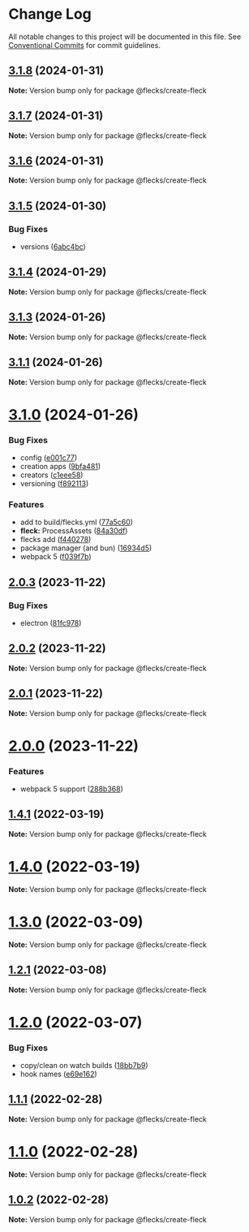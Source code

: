 # Change Log

All notable changes to this project will be documented in this file.
See [Conventional Commits](https://conventionalcommits.org) for commit guidelines.

## [3.1.8](https://github.com/cha0s/flecks/compare/v3.1.7...v3.1.8) (2024-01-31)

**Note:** Version bump only for package @flecks/create-fleck





## [3.1.7](https://github.com/cha0s/flecks/compare/v3.1.6...v3.1.7) (2024-01-31)

**Note:** Version bump only for package @flecks/create-fleck





## [3.1.6](https://github.com/cha0s/flecks/compare/v3.1.5...v3.1.6) (2024-01-31)

**Note:** Version bump only for package @flecks/create-fleck





## [3.1.5](https://github.com/cha0s/flecks/compare/v3.1.4...v3.1.5) (2024-01-30)


### Bug Fixes

* versions ([6abc4bc](https://github.com/cha0s/flecks/commit/6abc4bc01f837f5988a640a12ebcddfd4373fe18))





## [3.1.4](https://github.com/cha0s/flecks/compare/v3.1.3...v3.1.4) (2024-01-29)

**Note:** Version bump only for package @flecks/create-fleck





## [3.1.3](https://github.com/cha0s/flecks/compare/v3.1.1...v3.1.3) (2024-01-26)

**Note:** Version bump only for package @flecks/create-fleck





## [3.1.1](https://github.com/cha0s/flecks/compare/v3.1.0...v3.1.1) (2024-01-26)

**Note:** Version bump only for package @flecks/create-fleck





# [3.1.0](https://github.com/cha0s/flecks/compare/v1.4.1...v3.1.0) (2024-01-26)


### Bug Fixes

* config ([e001c77](https://github.com/cha0s/flecks/commit/e001c771ee69a9c18bef54df0411fe90651b3aba))
* creation apps ([9bfa481](https://github.com/cha0s/flecks/commit/9bfa481731f32a2a4404d9d6d87ada8f39b35c77))
* creators ([c1eee58](https://github.com/cha0s/flecks/commit/c1eee58a41553941613bed6879ad70cf46260cb2))
* versioning ([f892113](https://github.com/cha0s/flecks/commit/f892113ca22e6c9fe9264462444f287c8687b6c1))


### Features

* add to build/flecks.yml ([77a5c60](https://github.com/cha0s/flecks/commit/77a5c60a44c4de55a2812ab11e2e2e72e25ac6c5))
* **fleck:** ProcessAssets ([84a30df](https://github.com/cha0s/flecks/commit/84a30df67ab0c8b5c34bb61657f6103775839e82))
* flecks add ([f440278](https://github.com/cha0s/flecks/commit/f44027854d4b40377e27396abd90e44f2bf71691))
* package manager (and bun) ([16934d5](https://github.com/cha0s/flecks/commit/16934d55c93aef1fcb36ed47a2addc802ccf492d))
* webpack 5 ([f039f7b](https://github.com/cha0s/flecks/commit/f039f7b8f69b3c8b9564714890b2fe2d4cd8a22d))





## [2.0.3](https://github.com/cha0s/flecks/compare/v2.0.2...v2.0.3) (2023-11-22)


### Bug Fixes

* electron ([81fc978](https://github.com/cha0s/flecks/commit/81fc978da2b8d32e303d165fe7c2f6071ac8e741))





## [2.0.2](https://github.com/cha0s/flecks/compare/v2.0.1...v2.0.2) (2023-11-22)

**Note:** Version bump only for package @flecks/create-fleck





## [2.0.1](https://github.com/cha0s/flecks/compare/v2.0.0...v2.0.1) (2023-11-22)

**Note:** Version bump only for package @flecks/create-fleck





# [2.0.0](https://github.com/cha0s/flecks/compare/v1.4.1...v2.0.0) (2023-11-22)


### Features

* webpack 5 support ([288b368](https://github.com/cha0s/flecks/commit/288b368b9ff96be5ccb58bd811838a4a4bb6c48c))





## [1.4.1](https://github.com/cha0s/flecks/compare/v1.4.0...v1.4.1) (2022-03-19)

**Note:** Version bump only for package @flecks/create-fleck





# [1.4.0](https://github.com/cha0s/flecks/compare/v1.3.0...v1.4.0) (2022-03-19)

**Note:** Version bump only for package @flecks/create-fleck





# [1.3.0](https://github.com/cha0s/flecks/compare/v1.2.1...v1.3.0) (2022-03-09)

**Note:** Version bump only for package @flecks/create-fleck





## [1.2.1](https://github.com/cha0s/flecks/compare/v1.2.0...v1.2.1) (2022-03-08)

**Note:** Version bump only for package @flecks/create-fleck





# [1.2.0](https://github.com/cha0s/flecks/compare/v1.1.1...v1.2.0) (2022-03-07)


### Bug Fixes

* copy/clean on watch builds ([18bb7b9](https://github.com/cha0s/flecks/commit/18bb7b961ba3bdae60a33fdb7eb94bb7107db687))
* hook names ([e69e162](https://github.com/cha0s/flecks/commit/e69e162ec690f4cf97367337f1c7348ed9023793))





## [1.1.1](https://github.com/cha0s/flecks/compare/v1.1.0...v1.1.1) (2022-02-28)

**Note:** Version bump only for package @flecks/create-fleck





# [1.1.0](https://github.com/cha0s/flecks/compare/v1.0.2...v1.1.0) (2022-02-28)

**Note:** Version bump only for package @flecks/create-fleck





## [1.0.2](https://github.com/cha0s/flecks/compare/v1.0.1...v1.0.2) (2022-02-28)

**Note:** Version bump only for package @flecks/create-fleck
